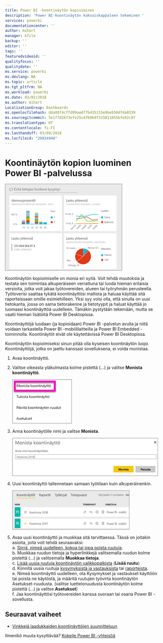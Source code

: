 ```yaml
---
title: Power BI -koontinäytön kopioiminen
description: 'Power BI-koontinäytön kaksoiskappaleen tekeminen '
services: powerbi
documentationcenter: ''
author: mihart
manager: kfile
backup: ''
editor: ''
tags: ''
featuredvideoid: ''
qualityfocus: ''
qualitydate: ''
ms.service: powerbi
ms.devlang: NA
ms.topic: article
ms.tgt_pltfrm: NA
ms.workload: powerbi
ms.date: 03/02/2018
ms.author: mihart
LocalizationGroup: Dashboards
ms.openlocfilehash: dda89f4cffd99ae8f7b435133e9be550d7da0339
ms.sourcegitcommit: 5e1f7d2673efe25c47b9b9f315011055bfe92c8f
ms.translationtype: HT
ms.contentlocale: fi-FI
ms.lasthandoff: 03/09/2018
ms.locfileid: "29924948"
---
```

# <a name="create-a-copy-of-a-dashboard-in-power-bi-service"></a>Koontinäytön kopion luominen Power BI -palvelussa
![koontinäyttö](media/service-dashboard-copy/power-bi-dashboard.png)

 Koontinäytön kopioimiselle on monia eri syitä. Voit tehdä muutoksia ja testata sen toimintaa alkuperäiseen verrattuna tai luoda hieman erilaisia versioita, jotka voit jakaa työtovereiden, alueen tai työryhmän perusteella. Työtoverisi saattaa tykätä koontinäyttösi mallista ja haluaa käyttää sitä raporteissaan omille esimiehilleen. Yksi syy voisi olla, että sinulla on uusi tietokanta, jossa on sama tietorakenne ja tietotyypit ja haluat käyttää jo luomaasi koontinäyttöä uudelleen. Tämäkin pystytään tekemään, mutta se vaatii hieman lisätöitä Power BI Desktopissa. 

Koontinäyttöjä luodaan (ja kopioidaan) Power BI -palvelun avulla ja niitä voidaan tarkastella Power BI -mobiililaitteilla ja Power BI Embedded -toiminnolla.  Koontinäytöt eivät ole käytettävissä Power BI Desktopissa. 

Koontinäytön kopioimiseksi sinun pitää olla kyseisen koontinäytön *luoja*. Koontinäyttöjä, jotka on jaettu kanssasi sovelluksena, ei voida monistaa.

1. Avaa koontinäyttö.
2. Valitse oikeasta yläkulmasta kolme pistettä (...) ja valitse **Monista koontinäyttö**.
   
   ![kolmen pisteen valikko](media/service-dashboard-copy/power-bi-dulicate.png)
3. Anna koontinäytölle nimi ja valitse **Monista**. 
   
   ![Monista koontinäyttö -valintaikkuna](media/service-dashboard-copy/power-bi-name.png)
4. Uusi koontinäyttö tallennetaan samaan työtilaan kuin alkuperäinenkin. 
   
   ![Koontinäytöt-välilehti](media/service-dashboard-copy/power-bi-copied.png)

5.    Avaa uusi koontinäyttö ja muokkaa sitä tarvittaessa. Tässä on joitakin asioita, joita voit tehdä seuraavaksi:    
    a. [Siirrä, nimeä uudelleen, kokoa tai jopa poista ruutuja](service-dashboard-edit-tile.md).  
    b. Muokkaa ruudun tietoja ja hyperlinkkejä valitsemalla ruudun kolme pistettä (...) ja valitsemalla **Muokkaa tietoja**.  
    c. [Lisää uusia ruutuja koontinäytön valikkopalkista](service-dashboard-add-widget.md) (**Lisää ruutu**)  
    d. Kiinnitä uusia ruutuja [kysymyksistä ja vastauksista](service-dashboard-pin-tile-from-q-and-a.md) tai [raporteista](service-dashboard-pin-tile-from-report.md).  
    e. Nimeä koontinäyttö uudelleen, ota Kysymykset ja vastaukset käyttöön tai poista ne käytöstä, ja määritä ruutujen työvirta koontinäytön Asetukset-ruudusta.  (valitse luetteloruudusta koontinäytön kolme pistettä (...) ja valitse **Asetukset**)  
    f. Jaa koontinäyttösi työtovereiden kanssa suoraan tai osana Power BI -sovellusta. 


## <a name="next-steps"></a>Seuraavat vaiheet
* [Vinkkejä laadukkaiden koontinäyttöjen suunnitteluun](service-dashboards-design-tips.md) 

Ilmenikö muuta kysyttävää? [Kokeile Power BI -yhteisöä](http://community.powerbi.com/)

